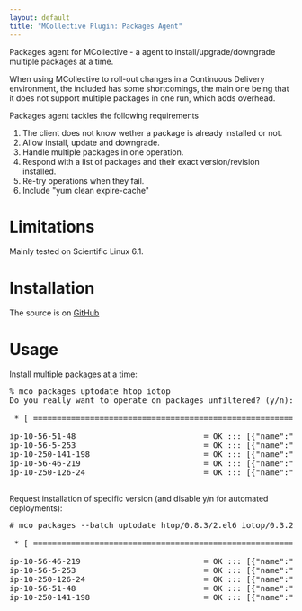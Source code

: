 ```yaml
---
layout: default
title: "MCollective Plugin: Packages Agent"
---
```


Packages agent for MCollective - a agent to install/upgrade/downgrade
multiple packages at a time.

When using MCollective to roll-out changes in a Continuous Delivery
environment, the included has some shortcomings, the main one being
that it does not support multiple packages in one run, which adds
overhead.

Packages agent tackles the following requirements
1. The client does not know wether a package is already installed or not.
1. Allow install, update and downgrade.
1. Handle multiple packages in one operation.
1. Respond with a list of packages and their exact version/revision installed.
1. Re-try operations when they fail.
1. Include "yum clean expire-cache"

Limitations
===========

Mainly tested on Scientific Linux 6.1.

Installation
============

The source is on [GitHub](https://github.com/jbraeuer/mcollective-plugins/tree/packages/agent/packages/)

Usage
=====

Install multiple packages at a time:

<pre>
% mco packages uptodate htop iotop
Do you really want to operate on packages unfiltered? (y/n): y

 * [ ============================================================> ] 5 / 5

ip-10-56-51-48                           = OK ::: [{"name":"htop","tries":1,"version":"0.8.3","status":0,"release":"2.el6"},{"name":"iotop","tries":1,"version":"0.3.2","status":0,"release":"3.el6"}] :::
ip-10-56-5-253                           = OK ::: [{"name":"htop","tries":1,"version":"0.8.3","status":0,"release":"2.el6"},{"name":"iotop","tries":1,"version":"0.3.2","status":0,"release":"3.el6"}] :::
ip-10-250-141-198                        = OK ::: [{"name":"htop","tries":1,"version":"0.8.3","status":0,"release":"2.el6"},{"name":"iotop","tries":1,"version":"0.3.2","status":0,"release":"3.el6"}] :::
ip-10-56-46-219                          = OK ::: [{"name":"htop","tries":1,"version":"0.8.3","status":0,"release":"2.el6"},{"name":"iotop","tries":1,"version":"0.3.2","status":0,"release":"3.el6"}] :::
ip-10-250-126-24                         = OK ::: [{"name":"htop","tries":1,"version":"0.8.3","status":0,"release":"2.el6"},{"name":"iotop","tries":1,"version":"0.3.2","status":0,"release":"3.el6"}] :::

</pre>

Request installation of specific version (and disable y/n for automated deployments):

<pre>
# mco packages --batch uptodate htop/0.8.3/2.el6 iotop/0.3.2/3.el6

 * [ ============================================================> ] 5 / 5

ip-10-56-46-219                          = OK ::: [{"name":"htop","tries":1,"version":"0.8.3","status":0,"release":"2.el6"},{"name":"iotop","tries":1,"version":"0.3.2","status":0,"release":"3.el6"}] :::
ip-10-56-5-253                           = OK ::: [{"name":"htop","tries":1,"version":"0.8.3","status":0,"release":"2.el6"},{"name":"iotop","tries":1,"version":"0.3.2","status":0,"release":"3.el6"}] :::
ip-10-250-126-24                         = OK ::: [{"name":"htop","tries":1,"version":"0.8.3","status":0,"release":"2.el6"},{"name":"iotop","tries":1,"version":"0.3.2","status":0,"release":"3.el6"}] :::
ip-10-56-51-48                           = OK ::: [{"name":"htop","tries":1,"version":"0.8.3","status":0,"release":"2.el6"},{"name":"iotop","tries":1,"version":"0.3.2","status":0,"release":"3.el6"}] :::
ip-10-250-141-198                        = OK ::: [{"name":"htop","tries":1,"version":"0.8.3","status":0,"release":"2.el6"},{"name":"iotop","tries":1,"version":"0.3.2","status":0,"release":"3.el6"}] :::
</pre>
